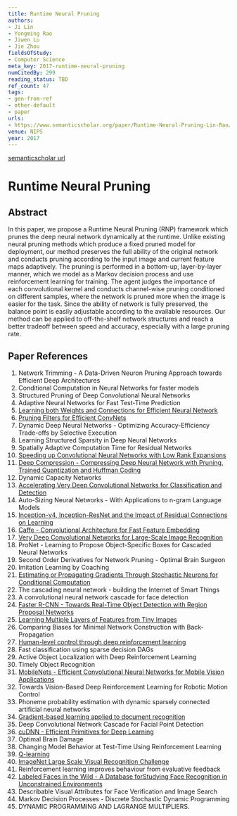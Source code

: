 ```yaml
---
title: Runtime Neural Pruning
authors:
- Ji Lin
- Yongming Rao
- Jiwen Lu
- Jie Zhou
fieldsOfStudy:
- Computer Science
meta_key: 2017-runtime-neural-pruning
numCitedBy: 299
reading_status: TBD
ref_count: 47
tags:
- gen-from-ref
- other-default
- paper
urls:
- https://www.semanticscholar.org/paper/Runtime-Neural-Pruning-Lin-Rao/88cd4209db62a34d9cba0b9cbe9d45d1e57d21e5?sort=total-citations
venue: NIPS
year: 2017
---
```


[semanticscholar url](https://www.semanticscholar.org/paper/Runtime-Neural-Pruning-Lin-Rao/88cd4209db62a34d9cba0b9cbe9d45d1e57d21e5?sort=total-citations)

# Runtime Neural Pruning

## Abstract

In this paper, we propose a Runtime Neural Pruning (RNP) framework which prunes the deep neural network dynamically at the runtime. Unlike existing neural pruning methods which produce a fixed pruned model for deployment, our method preserves the full ability of the original network and conducts pruning according to the input image and current feature maps adaptively. The pruning is performed in a bottom-up, layer-by-layer manner, which we model as a Markov decision process and use reinforcement learning for training. The agent judges the importance of each convolutional kernel and conducts channel-wise pruning conditioned on different samples, where the network is pruned more when the image is easier for the task. Since the ability of network is fully preserved, the balance point is easily adjustable according to the available resources. Our method can be applied to off-the-shelf network structures and reach a better tradeoff between speed and accuracy, especially with a large pruning rate.

## Paper References

1. Network Trimming - A Data-Driven Neuron Pruning Approach towards Efficient Deep Architectures
2. Conditional Computation in Neural Networks for faster models
3. Structured Pruning of Deep Convolutional Neural Networks
4. Adaptive Neural Networks for Fast Test-Time Prediction
5. [Learning both Weights and Connections for Efficient Neural Network](2015-learning-both-weights-and-connections-for-efficient-neural-network.md)
6. [Pruning Filters for Efficient ConvNets](2017-pruning-filters-for-efficient-convnets.md)
7. Dynamic Deep Neural Networks - Optimizing Accuracy-Efficiency Trade-offs by Selective Execution
8. Learning Structured Sparsity in Deep Neural Networks
9. Spatially Adaptive Computation Time for Residual Networks
10. [Speeding up Convolutional Neural Networks with Low Rank Expansions](2014-speeding-up-convolutional-neural-networks-with-low-rank-expansions.md)
11. [Deep Compression - Compressing Deep Neural Network with Pruning, Trained Quantization and Huffman Coding](2016-deep-compression-compressing-deep-neural-network-with-pruning-trained-quantization-and-huffman-coding.md)
12. Dynamic Capacity Networks
13. [Accelerating Very Deep Convolutional Networks for Classification and Detection](2016-accelerating-very-deep-convolutional-networks-for-classification-and-detection.md)
14. Auto-Sizing Neural Networks - With Applications to n-gram Language Models
15. [Inception-v4, Inception-ResNet and the Impact of Residual Connections on Learning](2017-inception-v4-inception-resnet-and-the-impact-of-residual-connections-on-learning.md)
16. [Caffe - Convolutional Architecture for Fast Feature Embedding](2014-caffe-convolutional-architecture-for-fast-feature-embedding.md)
17. [Very Deep Convolutional Networks for Large-Scale Image Recognition](2015-very-deep-convolutional-networks-for-large-scale-image-recognition.md)
18. ProNet - Learning to Propose Object-Specific Boxes for Cascaded Neural Networks
19. Second Order Derivatives for Network Pruning - Optimal Brain Surgeon
20. Imitation Learning by Coaching
21. [Estimating or Propagating Gradients Through Stochastic Neurons for Conditional Computation](2013-estimating-or-propagating-gradients-through-stochastic-neurons-for-conditional-computation.md)
22. The cascading neural network - building the Internet of Smart Things
23. A convolutional neural network cascade for face detection
24. [Faster R-CNN - Towards Real-Time Object Detection with Region Proposal Networks](2015-faster-r-cnn-towards-real-time-object-detection-with-region-proposal-networks.md)
25. [Learning Multiple Layers of Features from Tiny Images](2009-learning-multiple-layers-of-features-from-tiny-images.md)
26. Comparing Biases for Minimal Network Construction with Back-Propagation
27. [Human-level control through deep reinforcement learning](2015-human-level-control-through-deep-reinforcement-learning.md)
28. Fast classification using sparse decision DAGs
29. Active Object Localization with Deep Reinforcement Learning
30. Timely Object Recognition
31. [MobileNets - Efficient Convolutional Neural Networks for Mobile Vision Applications](2017-mobilenets-efficient-convolutional-neural-networks-for-mobile-vision-applications.md)
32. Towards Vision-Based Deep Reinforcement Learning for Robotic Motion Control
33. Phoneme probability estimation with dynamic sparsely connected artificial neural networks
34. [Gradient-based learning applied to document recognition](1998-gradient-based-learning-applied-to-document-recognition.md)
35. Deep Convolutional Network Cascade for Facial Point Detection
36. [cuDNN - Efficient Primitives for Deep Learning](2014-cudnn-efficient-primitives-for-deep-learning.md)
37. Optimal Brain Damage
38. Changing Model Behavior at Test-Time Using Reinforcement Learning
39. [Q-learning](2004-q-learning.md)
40. [ImageNet Large Scale Visual Recognition Challenge](2015-imagenet-large-scale-visual-recognition-challenge.md)
41. Reinforcement learning improves behaviour from evaluative feedback
42. [Labeled Faces in the Wild - A Database forStudying Face Recognition in Unconstrained Environments](2008-labeled-faces-in-the-wild-a-database-forstudying-face-recognition-in-unconstrained-environments.md)
43. Describable Visual Attributes for Face Verification and Image Search
44. Markov Decision Processes - Discrete Stochastic Dynamic Programming
45. DYNAMIC PROGRAMMING AND LAGRANGE MULTIPLIERS.
